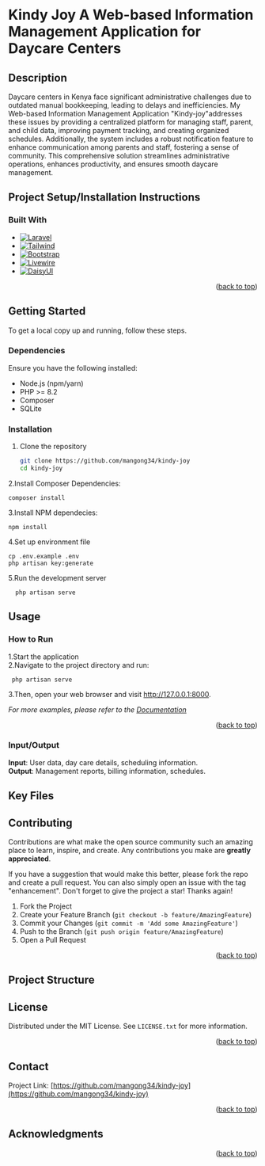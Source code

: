 <!-- Improved compatibility of back to top link: See: https://github.com/othneildrew/Best-README-Template/pull/73 -->
<a name="readme-top"></a>


<!-- PROJECT LOGO -->
<br />
<div align="left">

  <h1 align="left">Kindy Joy A Web-based Information Management Application for Daycare Centers </h1>
  <h2 align="left">Description</h2>
  <p align="left">
     
Daycare centers in Kenya face significant administrative challenges due to outdated manual bookkeeping, leading to delays and inefficiencies.
My Web-based Information Management Application "Kindy-joy"addresses these issues by providing a centralized platform for managing staff, parent,
and child data, improving payment tracking, and creating organized schedules. Additionally, the system includes a robust notification feature to 
enhance communication among parents and staff, fostering a sense of community. This comprehensive solution streamlines administrative operations,
enhances productivity, and ensures smooth daycare management.

  </p>
</div>

<h2>Project Setup/Installation Instructions</h2>

### Built With


* [![Laravel][Laravel.com]][Laravel-url]
* [![Tailwind][Tailwindcss.com]][Tailwind-url]
* [![Bootstrap][Bootstrap.com]][Bootstrap-url]
* [![Livewire][Livewire.com]][Livewire-url]
* [![DaisyUI][DaisyUI.com]][DaisyUI-url]

<p align="right">(<a href="#readme-top">back to top</a>)</p>



<!-- GETTING STARTED -->
## Getting Started

To get a local copy up and running, follow these steps.

### Dependencies
Ensure you have the following installed:
* Node.js (npm/yarn)
* PHP >= 8.2
* Composer
* SQLite

### Installation
1. Clone the repository
   ```sh
   git clone https://github.com/mangong34/kindy-joy
   cd kindy-joy

2.Install Composer Dependencies:

    composer install

3.Install NPM dependecies: 

    npm install

4.Set up environment file

    cp .env.example .env
    php artisan key:generate

5.Run the development server

      php artisan serve



<!-- USAGE EXAMPLES -->
## Usage

<h3>How to Run</h3>
1.Start the application <br>
2.Navigate to the project directory and run:
      
      
     php artisan serve
3.Then, open your web browser and visit http://127.0.0.1:8000.

_For more examples, please refer to the [Documentation](https://example.com)_

<p align="right">(<a href="#readme-top">back to top</a>)</p>

<h3>Input/Output</h3>
<b>Input</b>: User data, day care details, scheduling information.<br>
<b>Output</b>: Management reports, billing information, schedules.


## Key Files





<!-- CONTRIBUTING -->
## Contributing

Contributions are what make the open source community such an amazing place to learn, inspire, and create. Any contributions you make are **greatly appreciated**.

If you have a suggestion that would make this better, please fork the repo and create a pull request. You can also simply open an issue with the tag "enhancement".
Don't forget to give the project a star! Thanks again!

1. Fork the Project
2. Create your Feature Branch (`git checkout -b feature/AmazingFeature`)
3. Commit your Changes (`git commit -m 'Add some AmazingFeature'`)
4. Push to the Branch (`git push origin feature/AmazingFeature`)
5. Open a Pull Request

<p align="right">(<a href="#readme-top">back to top</a>)</p>



## Project Structure


<!-- LICENSE -->
## License

Distributed under the MIT License. See `LICENSE.txt` for more information.

<p align="right">(<a href="#readme-top">back to top</a>)</p>



<!-- CONTACT -->
## Contact

Project Link: [https://github.com/mangong34/kindy-joy](https://github.com/mangong34/kindy-joy)

<p align="right">(<a href="#readme-top">back to top</a>)</p>



<!-- ACKNOWLEDGMENTS -->
## Acknowledgments




<p align="right">(<a href="#readme-top">back to top</a>)</p>



<!-- MARKDOWN LINKS & IMAGES -->
<!-- https://www.markdownguide.org/basic-syntax/#reference-style-links -->
[contributors-shield]: https://img.shields.io/github/contributors/othneildrew/Best-README-Template.svg?style=for-the-badge
[contributors-url]: https://github.com/othneildrew/Best-README-Template/graphs/contributors
[forks-shield]: https://img.shields.io/github/forks/othneildrew/Best-README-Template.svg?style=for-the-badge
[forks-url]: https://github.com/othneildrew/Best-README-Template/network/members
[stars-shield]: https://img.shields.io/github/stars/othneildrew/Best-README-Template.svg?style=for-the-badge
[stars-url]: https://github.com/othneildrew/Best-README-Template/stargazers
[issues-shield]: https://img.shields.io/github/issues/othneildrew/Best-README-Template.svg?style=for-the-badge
[issues-url]: https://github.com/othneildrew/Best-README-Template/issues
[license-shield]: https://img.shields.io/github/license/othneildrew/Best-README-Template.svg?style=for-the-badge
[license-url]: https://github.com/othneildrew/Best-README-Template/blob/master/LICENSE.txt
[linkedin-shield]: https://img.shields.io/badge/-LinkedIn-black.svg?style=for-the-badge&logo=linkedin&colorB=555
[linkedin-url]: https://linkedin.com/in/othneildrew
[product-screenshot]: public/logo/image2.png
[Next.js]: https://img.shields.io/badge/next.js-000000?style=for-the-badge&logo=nextdotjs&logoColor=white
[Next-url]: https://nextjs.org/
[React.js]: https://img.shields.io/badge/React-20232A?style=for-the-badge&logo=react&logoColor=61DAFB
[React-url]: https://reactjs.org/
[Vue.js]: https://img.shields.io/badge/Vue.js-35495E?style=for-the-badge&logo=vuedotjs&logoColor=4FC08D
[Vue-url]: https://vuejs.org/
[Angular.io]: https://img.shields.io/badge/Angular-DD0031?style=for-the-badge&logo=angular&logoColor=white
[Angular-url]: https://angular.io/
[Svelte.dev]: https://img.shields.io/badge/Svelte-4A4A55?style=for-the-badge&logo=svelte&logoColor=FF3E00
[Svelte-url]: https://svelte.dev/
[Laravel.com]: https://img.shields.io/badge/Laravel-FF2D20?style=for-the-badge&logo=laravel&logoColor=white
[Laravel-url]: https://laravel.com
[Tailwindcss.com]: https://img.shields.io/badge/Tailwind_CSS-38B2AC?style=for-the-badge&logo=tailwind-css&logoColor=white
[Tailwind-url]: https://tailwindcss.com/
[Livewire.com]: https://img.shields.io/badge/Livewire-FF2D20?style=for-the-badge&logo=livewire&logoColor=white
[Livewire-url]: https://laravel-livewire.com/
[DaisyUI.com]: https://img.shields.io/badge/DaisyUI-7C3AED?style=for-the-badge&logo=daisyui&logoColor=white
[DaisyUI-url]: https://daisyui.com/
[Bootstrap.com]: https://img.shields.io/badge/Bootstrap-563D7C?style=for-the-badge&logo=bootstrap&logoColor=white
[Bootstrap-url]: https://getbootstrap.com
[JQuery.com]: https://img.shields.io/badge/jQuery-0769AD?style=for-the-badge&logo=jquery&logoColor=white
[JQuery-url]: https://jquery.com 
